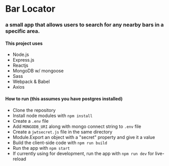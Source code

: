 # Bar Locator

### a small app that allows users to search for any nearby bars in a specific area.

#### This project uses
* Node.js
* Express.js
* Reactjs
* MongoDB w/ mongoose
* Sass
* Webpack & Babel
* Axios

#### How to run (this assumes you have postgres installed)
* Clone the repository
* Install node modules with `npm install`
* Create a `.env` file
* Add `MONGODB_URI` along with mongo connect string to `.env` file
* Create a `jwtsecret.js` file in the same directory
* Module.Export an object with a "secret" property and give it a value 
* Build the client-side code with `npm run build`
* Run the app with `npm start`
* If currently using for development, run the app with `npm run dev` for live-reload
